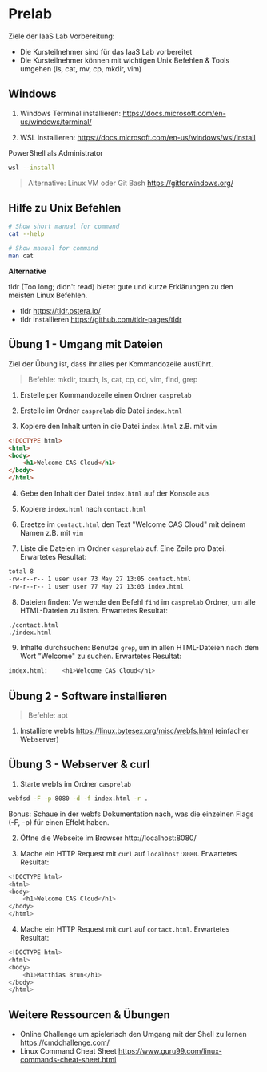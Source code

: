 # Prelab

Ziele der IaaS Lab Vorbereitung:

* Die Kursteilnehmer sind für das IaaS Lab vorbereitet
* Die Kursteilnehmer können mit wichtigen Unix Befehlen & Tools umgehen (ls, cat, mv, cp, mkdir, vim)

## Windows

1. Windows Terminal installieren: https://docs.microsoft.com/en-us/windows/terminal/

2. WSL installieren: https://docs.microsoft.com/en-us/windows/wsl/install

PowerShell als Administrator

```sh
wsl --install
```

> Alternative: Linux VM oder Git Bash https://gitforwindows.org/ 

## Hilfe zu Unix Befehlen

```sh
# Show short manual for command
cat --help
```

```sh
# Show manual for command
man cat
```

**Alternative**

tldr (Too long; didn't read) bietet gute und kurze Erklärungen zu den meisten Linux Befehlen.

* tldr https://tldr.ostera.io/
* tldr installieren https://github.com/tldr-pages/tldr

## Übung 1 - Umgang mit Dateien

Ziel der Übung ist, dass ihr alles per Kommandozeile ausführt.

> Befehle: mkdir, touch, ls, cat, cp, cd, vim, find, grep

1. Erstelle per Kommandozeile einen Ordner `casprelab`

2. Erstelle im Ordner `casprelab` die Datei `index.html`

3. Kopiere den Inhalt unten in die Datei `index.html` z.B. mit `vim`

```html
<!DOCTYPE html>
<html>
<body>
    <h1>Welcome CAS Cloud</h1>
</body>
</html>
```

4. Gebe den Inhalt der Datei `index.html` auf der Konsole aus

5. Kopiere `index.html` nach `contact.html`

6. Ersetze im `contact.html` den Text "Welcome CAS Cloud" mit deinem Namen z.B. mit `vim`

7. Liste die Dateien im Ordner `casprelab` auf. Eine Zeile pro Datei. Erwartetes Resultat:

```sh
total 8
-rw-r--r-- 1 user user 73 May 27 13:05 contact.html
-rw-r--r-- 1 user user 77 May 27 13:03 index.html
```

8. Dateien finden: Verwende den Befehl `find` im `casprelab` Ordner, um alle HTML-Dateien zu listen. Erwartetes Resultat:

```sh
./contact.html
./index.html
```

9. Inhalte durchsuchen: Benutze `grep`, um in allen HTML-Dateien nach dem Wort "Welcome" zu suchen. Erwartetes Resultat:

```sh
index.html:    <h1>Welcome CAS Cloud</h1>
```

## Übung 2 - Software installieren

> Befehle: apt

1. Installiere webfs https://linux.bytesex.org/misc/webfs.html (einfacher Webserver)

## Übung 3 - Webserver & curl

1. Starte webfs im Ordner `casprelab`

```sh
webfsd -F -p 8080 -d -f index.html -r .
```

Bonus: Schaue in der webfs Dokumentation nach, was die einzelnen Flags (-F, -p) für einen Effekt haben.

2. Öffne die Webseite im Browser http://localhost:8080/

3. Mache ein HTTP Request mit `curl` auf `localhost:8080`. Erwartetes Resultat:

```sh
<!DOCTYPE html>
<html>
<body>
    <h1>Welcome CAS Cloud</h1>
</body>
</html>
```

4. Mache ein HTTP Request mit `curl` auf `contact.html`. Erwartetes Resultat:

```sh
<!DOCTYPE html>
<html>
<body>
    <h1>Matthias Brun</h1>
</body>
</html>
```

## Weitere Ressourcen & Übungen

- Online Challenge um spielerisch den Umgang mit der Shell zu lernen https://cmdchallenge.com/
- Linux Command Cheat Sheet https://www.guru99.com/linux-commands-cheat-sheet.html
